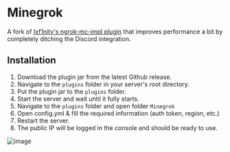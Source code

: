 # Minegrok
A fork of [Ixf1nity's ngrok-mc-impl plugin](https://github.com/Ixf1nity/ngrok-mc-impl) that improves performance a bit by completely ditching the Discord integration.

## Installation
1. Download the plugin jar from the latest Github release.
2. Navigate to the ``plugins`` folder in your server's root directory.
3. Put the plugin jar to the ``plugins`` folder.
4. Start the server and wait until it fully starts.
5. Navigate to the ``plugins`` folder and open folder ``Minegrok``
6. Open config.yml & fill the required information (auth token, region, etc.)
7. Restart the server.
8. The public IP will be logged in the console and should be ready to use.

![image](https://github.com/Ixf1nity/ngrok-mc-impl/assets/97213130/1c7b23c4-12b0-4bcd-ab91-5bf94141dfae)

